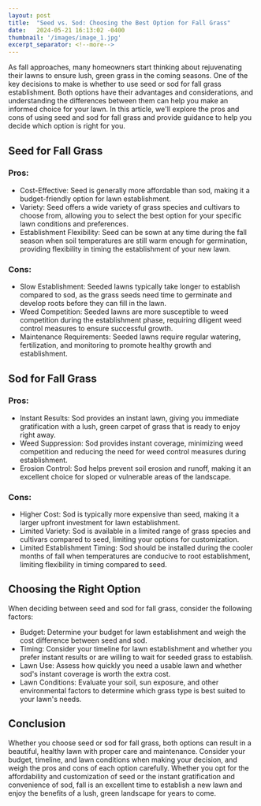```yaml
---
layout: post
title:  "Seed vs. Sod: Choosing the Best Option for Fall Grass"
date:   2024-05-21 16:13:02 -0400
thumbnail: '/images/image_1.jpg'
excerpt_separator: <!--more-->
---
```

As fall approaches, many homeowners start thinking about rejuvenating their lawns to ensure lush, green grass in the coming seasons. <!--more-->One of the key decisions to make is whether to use seed or sod for fall grass establishment. Both options have their advantages and considerations, and understanding the differences between them can help you make an informed choice for your lawn. In this article, we'll explore the pros and cons of using seed and sod for fall grass and provide guidance to help you decide which option is right for you.

## Seed for Fall Grass
### Pros:
* Cost-Effective: Seed is generally more affordable than sod, making it a budget-friendly option for lawn establishment.
* Variety: Seed offers a wide variety of grass species and cultivars to choose from, allowing you to select the best option for your specific lawn conditions and preferences.
* Establishment Flexibility: Seed can be sown at any time during the fall season when soil temperatures are still warm enough for germination, providing flexibility in timing the establishment of your new lawn.

### Cons:
* Slow Establishment: Seeded lawns typically take longer to establish compared to sod, as the grass seeds need time to germinate and develop roots before they can fill in the lawn.
* Weed Competition: Seeded lawns are more susceptible to weed competition during the establishment phase, requiring diligent weed control measures to ensure successful growth.
* Maintenance Requirements: Seeded lawns require regular watering, fertilization, and monitoring to promote healthy growth and establishment.

## Sod for Fall Grass
### Pros:
* Instant Results: Sod provides an instant lawn, giving you immediate gratification with a lush, green carpet of grass that is ready to enjoy right away.
* Weed Suppression: Sod provides instant coverage, minimizing weed competition and reducing the need for weed control measures during establishment.
* Erosion Control: Sod helps prevent soil erosion and runoff, making it an excellent choice for sloped or vulnerable areas of the landscape.

### Cons:
* Higher Cost: Sod is typically more expensive than seed, making it a larger upfront investment for lawn establishment.
* Limited Variety: Sod is available in a limited range of grass species and cultivars compared to seed, limiting your options for customization.
* Limited Establishment Timing: Sod should be installed during the cooler months of fall when temperatures are conducive to root establishment, limiting flexibility in timing compared to seed.

## Choosing the Right Option
When deciding between seed and sod for fall grass, consider the following factors:
* Budget: Determine your budget for lawn establishment and weigh the cost difference between seed and sod.
* Timing: Consider your timeline for lawn establishment and whether you prefer instant results or are willing to wait for seeded grass to establish.
* Lawn Use: Assess how quickly you need a usable lawn and whether sod's instant coverage is worth the extra cost.
* Lawn Conditions: Evaluate your soil, sun exposure, and other environmental factors to determine which grass type is best suited to your lawn's needs.

## Conclusion
Whether you choose seed or sod for fall grass, both options can result in a beautiful, healthy lawn with proper care and maintenance. Consider your budget, timeline, and lawn conditions when making your decision, and weigh the pros and cons of each option carefully. Whether you opt for the affordability and customization of seed or the instant gratification and convenience of sod, fall is an excellent time to establish a new lawn and enjoy the benefits of a lush, green landscape for years to come.
